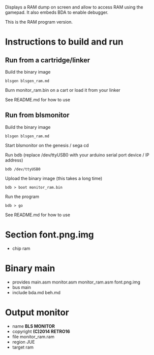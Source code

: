 Displays a RAM dump on screen and allow to access RAM using the gamepad.
It also embeds BDA to enable debugger.

This is the RAM program version.

Instructions to build and run
=============================

Run from a cartridge/linker
---------------------------

Build the binary image

    blsgen blsgen_ram.md

Burn monitor_ram.bin on a cart or load it from your linker

See README.md for how to use


Run from blsmonitor
-------------------

Build the binary image

    blsgen blsgen_ram.md

Start blsmonitor on the genesis / sega cd

Run bdb (replace /dev/ttyUSB0 with your arduino serial port device / IP address)

    bdb /dev/ttyUSB0

Upload the binary image (this takes a long time)

    bdb > boot monitor_ram.bin

Run the program

    bdb > go

See README.md for how to use


Section font.png.img
====================

 - chip ram

Binary main
===========

 - provides main.asm monitor.asm monitor_ram.asm font.png.img
 - bus main
 - include bda.md beh.md

Output monitor
==============

 - name **BLS MONITOR**
 - copyright **(C)2014 RETRO16**
 - file monitor_ram.ram
 - region JUE
 - target ram

